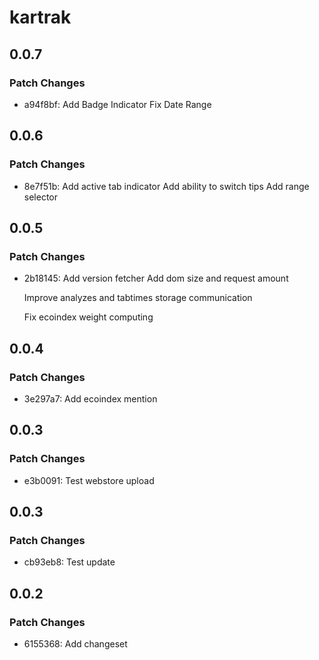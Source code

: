 # kartrak

## 0.0.7

### Patch Changes

- a94f8bf: Add Badge Indicator
  Fix Date Range

## 0.0.6

### Patch Changes

- 8e7f51b: Add active tab indicator
  Add ability to switch tips
  Add range selector

## 0.0.5

### Patch Changes

- 2b18145: Add version fetcher
  Add dom size and request amount

  Improve analyzes and tabtimes storage communication

  Fix ecoindex weight computing

## 0.0.4

### Patch Changes

- 3e297a7: Add ecoindex mention

## 0.0.3

### Patch Changes

- e3b0091: Test webstore upload

## 0.0.3

### Patch Changes

- cb93eb8: Test update

## 0.0.2

### Patch Changes

- 6155368: Add changeset
